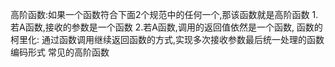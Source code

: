 
高阶函数:如果一个函数符合下面2个规范中的任何一个,那该函数就是高阶函数
    1.若A函数,接收的参数是一个函数
    2.若A函数,调用的返回值依然是一个函数,
函数的柯里化:
    通过函数调用继续返回函数的方式,实现多次接收参数最后统一处理的函数编码形式
常见的高阶函数